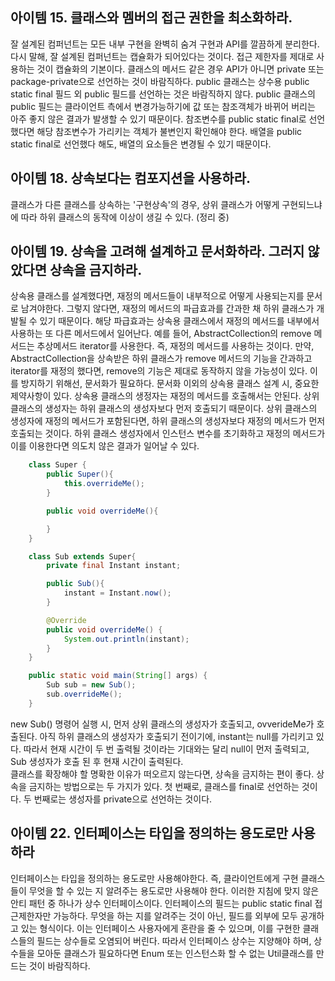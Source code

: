 ## 아이템 15. 클래스와 멤버의 접근 권한을 최소화하라.
잘 설계된 컴퍼넌트는 모든 내부 구현을 완벽히 숨겨 구현과 API를 깔끔하게 분리한다. 다시 말해, 잘 설계된 컴퍼넌트는 캡슐화가 되어있다는 것이다. 접근 제한자를 제대로 사용하는 것이 캡슐화의 기본이다. 클래스의 메서드 같은 경우 API가 아니면 private 또는 package-private으로 선언하는 것이 바람직하다. public 클래스는 상수용 public static final 필드 외 public 필드를 선언하는 것은 바람직하지 않다. public 클래스의 public 필드는 클라이언트 측에서 변경가능하기에 값 또는 참조객체가 바뀌어 버리는 아주 좋지 않은 결과가 발생할 수 있기 때문이다. 참조변수를 public static final로 선언했다면 해당 참조변수가 가리키는 객체가 불변인지 확인해야 한다. 배열을 public static final로 선언했다 해도, 배열의 요소들은 변경될 수 있기 때문이다. 

## 아이템 18. 상속보다는 컴포지션을 사용하라.
클래스가 다른 클래스를 상속하는 '구현상속'의 경우, 상위 클래스가 어떻게 구현되느냐에 따라 하위 클래스의 동작에 이상이 생길 수 있다. (정리 중)

## 아이템 19. 상속을 고려해 설계하고 문서화하라. 그러지 않았다면 상속을 금지하라.
상속용 클래스를 설계했다면, 재정의 메서드들이 내부적으로 어떻게 사용되는지를 문서로 남겨야한다. 그렇지 않다면, 재정의 메서드의 파급효과를 간과한 채 하위 클래스가 개발될 수 있기 때문이다. 해당 파급효과는 상속용 클래스에서 재정의 메서드를 내부에서 사용하는 또 다른 메서드에서 일어난다. 예를 들어, AbstractCollection의 remove 메서드는 추상메서드 iterator를 사용한다. 즉, 재정의 메서드를 사용하는 것이다. 만약, AbstractCollection을 상속받은 하위 클래스가 remove 메서드의 기능을 간과하고 iterator를 재정의 했다면, remove의 기능은 제대로 동작하지 않을 가능성이 있다. 이를 방지하기 위해선, 문서화가 필요하다. 문서화 이외의 상속용 클래스 설계 시, 중요한 제약사항이 있다. 상속용 클래스의 생정자는 재정의 메서드를 호출해서는 안된다. 상위 클래스의 생성자는 하위 클래스의 생성자보다 먼저 호출되기 때문이다. 상위 클래스의 생성자에 재정의 메서드가 포함된다면, 하위 클래스의 생성자보다 재정의 메서드가 먼저 호출되는 것이다. 하위 클래스 생성자에서 인스턴스 변수를 초기화하고 재정의 메서드가 이를 이용한다면 의도치 않은 결과가 일어날 수 있다. 
```java
    class Super {
        public Super(){
            this.overrideMe();
        }

        public void overrideMe(){

        }
    }

    class Sub extends Super{
        private final Instant instant;

        public Sub(){
            instant = Instant.now();
        }

        @Override
        public void overrideMe() {
            System.out.println(instant);
        }
    }

    public static void main(String[] args) {
        Sub sub = new Sub();
        sub.overrideMe();
    }
```

new Sub() 명령어 실행 시, 먼저 상위 클래스의 생성자가 호출되고, ovverideMe가 호출된다. 아직 하위 클래스의 생성자가 호출되기 전이기에, instant는 null를 가리키고 있다. 따라서 현재 시간이 두 번 출력될 것이라는 기대와는 달리 null이 먼저 출력되고, Sub 생성자가 호출 된 후 현재 시간이 출력된다.  
클래스를 확장해야 할 명확한 이유가 떠오르지 않는다면, 상속을 금지하는 편이 좋다. 상속을 금지하는 방법으로는 두 가지가 있다. 첫 번째로, 클래스를 final로 선언하는 것이다. 두 번째로는 생성자를 private으로 선언하는 것이다. 
## 아이템 22. 인터페이스는 타입을 정의하는 용도로만 사용하라
인터페이스는 타입을 정의하는 용도로만 사용해야한다. 즉, 클라이언트에게 구현 클래스들이 무엇을 할 수 있는 지 알려주는 용도로만 사용해야 한다. 이러한 지침에 맞지 않은 안티 패턴 중 하나가 상수 인터페이스이다. 인터페이스의 필드는 public static final 접근제한자만 가능하다. 무엇을 하는 지를 알려주는 것이 아닌, 필드를 외부에 모두 공개하고 있는 형식이다. 이는 인터페이스 사용자에게 혼란을 줄 수 있으며, 이를 구현한 클래스들의 필드는 상수들로 오염되어 버린다. 따라서 인터페이스 상수는 지양해야 하며, 상수들을 모아둔 클래스가 필요하다면 Enum 또는 인스턴스화 할 수 없는 Util클래스를 만드는 것이 바람직하다. 
